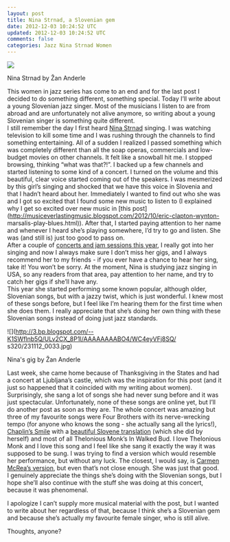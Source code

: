 ```yaml
---           
layout: post
title: Nina Strnad, a Slovenian gem
date: 2012-12-03 10:24:52 UTC
updated: 2012-12-03 10:24:52 UTC
comments: false
categories: Jazz Nina Strnad Women
---
```

![](http://24.media.tumblr.com/tumblr_mdysrzSCi21rln1mco1_1280.jpg)

Nina Strnad by Žan Anderle

  
This women in jazz series has come to an end and for the last post I decided
to do something different, something special. Today I’ll write about a young
Slovenian jazz singer. Most of the musicians I listen to are from abroad and
are unfortunately not alive anymore, so writing about a young Slovenian singer
is something quite different.  
I still remember the day I first heard [Nina
Strnad](http://www.ninastrnad.com/) singing. I was watching television to kill
some time and I was rushing through the channels to find something
entertaining. All of a sudden I realized I passed something which was
completely different than all the soap operas, commercials and low-budget
movies on other channels. It felt like a snowball hit me. I stopped browsing,
thinking “what was that?!”. I backed up a few channels and started listening
to some kind of a concert. I turned on the volume and this beautiful, clear
voice started coming out of the speakers. I was mesmerized by this girl’s
singing and shocked that we have this voice in Slovenia and that I hadn’t
heard about her. Immediately I wanted to find out who she was and I got so
excited that I found some new music to listen to (I explained why I get so
excited over new music in [this
post](http://musiceverlastingmusic.blogspot.com/2012/10/eric-clapton-wynton-
marsalis-play-blues.html)). After that, I started paying attention to her name
and whenever I heard she’s playing somewhere, I’d try to go and listen. She
was (and still is) just too good to pass on.  
After a couple of [concerts and jam sessions this
year](http://www.youtube.com/watch?v=mUZIQM8PvQw), I really got into her
singing and now I always make sure I don’t miss her gigs, and I always
recommend her to my friends - if you ever have a chance to hear her sing, take
it! You won’t be sorry. At the moment, Nina is studying jazz singing in USA,
so any readers from that area, pay attention to her name, and try to catch her
gigs if she’ll have any.  
This year she started performing some known popular, although older, Slovenian
songs, but with a jazzy twist, which is just wonderful. I knew most of these
songs before, but I feel like I’m hearing them for the first time when she
does them. I really appreciate that she’s doing her own thing with these
Slovenian songs instead of doing just jazz standards.  

![](http://3.bp.blogspot.com/--K1SWflnb5Q/ULv2CX_8P1I/AAAAAAAABO4/WC4eyVFj8SQ/
s320/231112_0033.jpg)

Nina's gig by Žan Anderle

  
Last week, she came home because of Thanksgiving in the States and had a
concert at Ljubljana’s castle, which was the inspiration for this post (and it
just so happened that it coincided with my writing about women). Surprisingly,
she sang a lot of songs she had never sung before and it was just spectacular.
Unfortunately, none of these songs are online yet, but I’ll do another post as
soon as they are. The whole concert was amazing but three of my favourite
songs were Four Brothers with its nerve-wrecking tempo (for anyone who knows
the song - she actually sang all the lyrics!), [Chaplin’s
Smile](http://www.youtube.com/watch?v=5rkNBH5fbMk) with a [beautiful Slovene
translation](http://www.youtube.com/watch?v=09iyNDosdCA) (which she did by
herself) and most of all Thelonious Monk’s In Walked Bud. I love Thelonious
Monk and I love this song and I feel like she sang it exactly the way it was
supposed to be sung. I was trying to find a version which would resemble her
performance, but without any luck. The closest, I would say, is [Carmen
McRea’s version](http://www.youtube.com/watch?v=CxdEYbMuA8s), but even that’s
not close enough. She was just that good.  
I genuinely appreciate the things she’s doing with the Slovenian songs, but I
hope she’ll also continue with the stuff she was doing at this concert,
because it was phenomenal.  
  
I apologize I can’t supply more musical material with the post, but I wanted
to write about her regardless of that, because I think she’s a Slovenian gem
and because she’s actually my favourite female singer, who is still alive.  
  
Thoughts, anyone?

